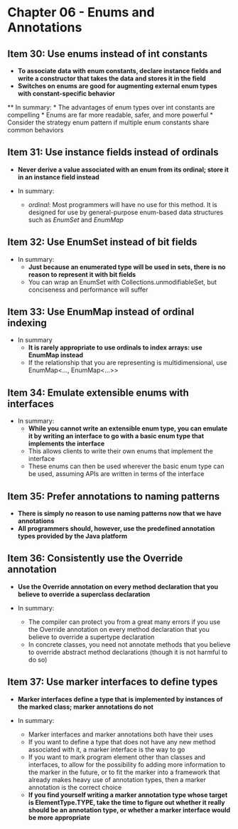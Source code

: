 # Chapter 06 - Enums and Annotations

## Item 30: Use enums instead of int constants
* **To associate data with enum constants, declare instance fields and write a constructor that takes the data and stores it in the field**
* **Switches on enums are good for augmenting external enum types with constant-specific behavior**

** In summary:
    * The advantages of enum types over int constants are compelling
    * Enums are far more readable, safer, and more powerful
    * Consider the strategy enum pattern if multiple enum constants share common behaviors
    
## Item 31: Use instance fields instead of ordinals
* **Never derive a value associated with an enum from its ordinal; store it in an instance field instead**

* In summary:
    * *ordinal*: Most programmers will have no use for this method. It is designed for use by general-purpose enum-based data structures such as *EnumSet* and *EnumMap*
    
## Item 32: Use EnumSet instead of bit fields
* In summary:
    * **Just because an enumerated type will be used in sets, there is no reason to represent it with bit fields**
    * You can wrap an EnumSet with Collections.unmodifiableSet, but conciseness and performance will suffer
    
## Item 33: Use EnumMap instead of ordinal indexing
* In summary
    * **It is rarely appropriate to use ordinals to index arrays: use EnumMap instead**
    * If the relationship that you are representing is multidimensional, use EnumMap<..., EnumMap<...>>
    
## Item 34: Emulate extensible enums with interfaces
* In summary:
    * **While you cannot write an extensible enum type, you can emulate it by writing an interface to go with a basic enum type that implements the interface**
    * This allows clients to write their own enums that implement the interface
    * These enums can then be used wherever the basic enum type can be used, assuming APIs are written in terms of the interface
    
## Item 35: Prefer annotations to naming patterns
* **There is simply no reason to use naming patterns now that we have annotations**
* **All programmers should, however, use the predefined annotation types provided by the Java platform**

## Item 36: Consistently use the Override annotation
* **Use the Override annotation on every method declaration that you believe to override a superclass declaration**

* In summary:
    * The compiler can protect you from a great many errors if you use the Override annotation on every method declaration that you believe to override a supertype declaration
    * In concrete classes, you need not annotate methods that you believe to override abstract method declarations (though it is not harmful to do so)
    
## Item 37: Use marker interfaces to define types
* **Marker interfaces define a type that is implemented by instances of the marked class; marker annotations do not**

* In summary:
    * Marker interfaces and marker annotations both have their uses
    * If you want to define a type that does not have any new method associated with it, a marker interface is the way to go
    * If you want to mark program element other than classes and interfaces, to allow for the possibility fo adding more information to the marker in the future, or to fit the marker into a framework that already makes heavy use of annotation types, then a marker annotation is the correct choice
    * **If you find yourself writing a marker annotation type whose target is ElementType.TYPE, take the time to figure out whether it really should be an annotation type, or whether a marker interface would be more appropriate**
